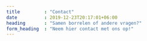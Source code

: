 ```yaml
---
title         : "Contact"
date          : 2019-12-23T20:17:01+06:00
heading       : "Samen borrelen of andere vragen?"
form_heading  : "Neem hier contact met ons op!"
---
```


